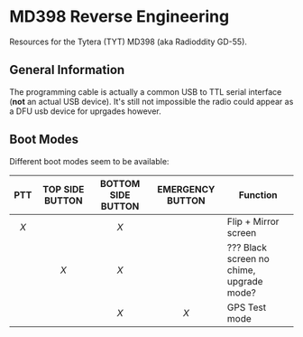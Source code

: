 # MD398 Reverse Engineering

Resources for the Tytera (TYT) MD398 (aka Radioddity GD-55).

## General Information

The programming cable is actually a common USB to TTL serial interface (**not** an actual USB device).
It's still not impossible the radio could appear as a DFU usb device for uprgades however.

## Boot Modes

Different boot modes seem to be available:


| PTT | TOP SIDE BUTTON | BOTTOM SIDE BUTTON | EMERGENCY BUTTON | Function |
|:---:|:---------------:|:------------------:|:----------------:| -------- |
| *X* |                 | *X* |    | Flip + Mirror screen | 
|     | *X*             | *X* |    | ??? Black screen no chime, upgrade mode? |
|     |                 | *X* | *X* | GPS Test mode |
